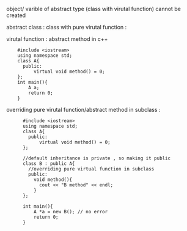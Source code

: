 object/ varible of abstract type (class with virutal function) cannot be created

abstract class : class with pure virutal function : 

virutal function : abstract method in c++


        #include <iostream>  
        using namespace std;  
        class A{
          public:
              virtual void method() = 0;
        };
        int main(){  
            A a; 
            return 0;  
        }

      
overriding pure virutal function/abstract method in subclass :  


          #include <iostream>  
          using namespace std;  
          class A{
            public:
                virtual void method() = 0;
          };

          //default inheritance is private , so making it public
          class B : public A{
            //overriding pure virtual function in subclass
            public:
              void method(){
                cout << "B method" << endl;
              }
          };

          int main(){  
              A *a = new B(); // no error
              return 0;  
          }
